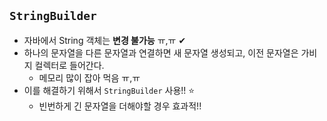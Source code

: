 ## `StringBuilder`
- 자바에서 String 객체는 __변경 불가능__ ㅠ,ㅠ ✔
- 하나의 문자열을 다른 문자열과 연결하면 새 문자열 생성되고, 이전 문자열은 가비지 컬렉터로 들어간다.
  - 메모리 많이 잡아 먹음 ㅠ,ㅠ
- 이를 해결하기 위해서 `StringBuilder` 사용!! ⭐
  - 빈번하게 긴 문자열을 더해야할 경우 효과적!!


